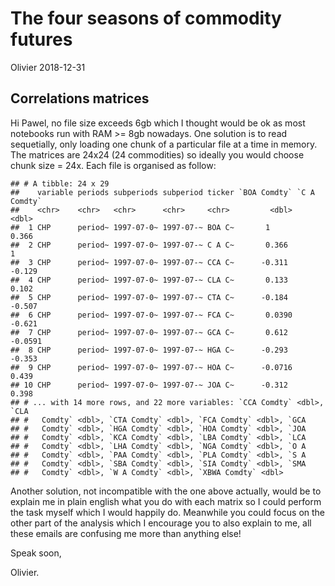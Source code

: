 The four seasons of commodity futures
================
Olivier
2018-12-31

## Correlations matrices

Hi Pawel, no file size exceeds 6gb which I thought would be ok as most
notebooks run with RAM \>= 8gb nowadays. One solution is to read
sequetially, only loading one chunk of a particular file at a time in
memory. The matrices are 24x24 (24 commodities) so ideally you would
choose chunk size = 24x. Each file is organised as follow:

    ## # A tibble: 24 x 29
    ##    variable periods subperiods subperiod ticker `BOA Comdty` `C A Comdty`
    ##    <chr>    <chr>   <chr>      <chr>     <chr>         <dbl>        <dbl>
    ##  1 CHP      period~ 1997-07-0~ 1997-07-~ BOA C~       1            0.366 
    ##  2 CHP      period~ 1997-07-0~ 1997-07-~ C A C~       0.366        1     
    ##  3 CHP      period~ 1997-07-0~ 1997-07-~ CCA C~      -0.311       -0.129 
    ##  4 CHP      period~ 1997-07-0~ 1997-07-~ CLA C~       0.133        0.102 
    ##  5 CHP      period~ 1997-07-0~ 1997-07-~ CTA C~      -0.184       -0.507 
    ##  6 CHP      period~ 1997-07-0~ 1997-07-~ FCA C~       0.0390      -0.621 
    ##  7 CHP      period~ 1997-07-0~ 1997-07-~ GCA C~       0.612       -0.0591
    ##  8 CHP      period~ 1997-07-0~ 1997-07-~ HGA C~      -0.293       -0.353 
    ##  9 CHP      period~ 1997-07-0~ 1997-07-~ HOA C~      -0.0716       0.439 
    ## 10 CHP      period~ 1997-07-0~ 1997-07-~ JOA C~      -0.312        0.398 
    ## # ... with 14 more rows, and 22 more variables: `CCA Comdty` <dbl>, `CLA
    ## #   Comdty` <dbl>, `CTA Comdty` <dbl>, `FCA Comdty` <dbl>, `GCA
    ## #   Comdty` <dbl>, `HGA Comdty` <dbl>, `HOA Comdty` <dbl>, `JOA
    ## #   Comdty` <dbl>, `KCA Comdty` <dbl>, `LBA Comdty` <dbl>, `LCA
    ## #   Comdty` <dbl>, `LHA Comdty` <dbl>, `NGA Comdty` <dbl>, `O A
    ## #   Comdty` <dbl>, `PAA Comdty` <dbl>, `PLA Comdty` <dbl>, `S A
    ## #   Comdty` <dbl>, `SBA Comdty` <dbl>, `SIA Comdty` <dbl>, `SMA
    ## #   Comdty` <dbl>, `W A Comdty` <dbl>, `XBWA Comdty` <dbl>

Another solution, not incompatible with the one above actually, would be
to explain me in plain english what you do with each matrix so I could
perform the task myself which I would happily do. Meanwhile you could
focus on the other part of the analysis which I encourage you to also
explain to me, all these emails are confusing me more than anything
else\!

Speak soon,

Olivier.
